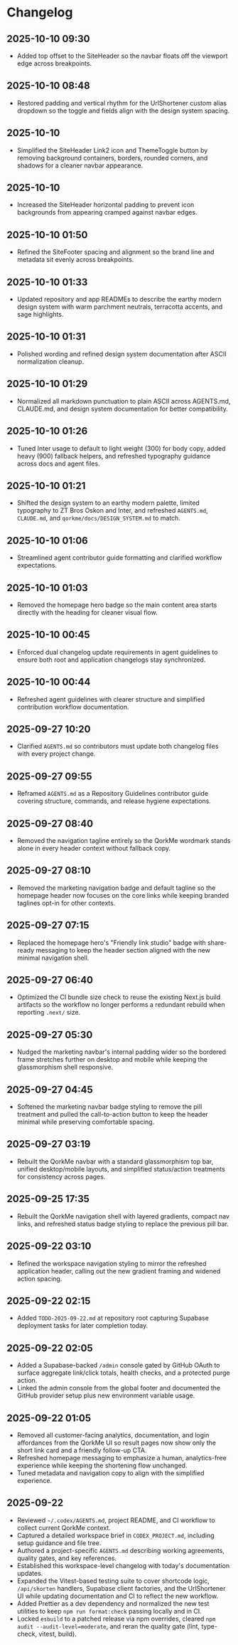 # Changelog

## 2025-10-10 09:30
- Added top offset to the SiteHeader so the navbar floats off the viewport edge across breakpoints.

## 2025-10-10 08:48
- Restored padding and vertical rhythm for the UrlShortener custom alias dropdown so the toggle and fields align with the design system spacing.

## 2025-10-10
- Simplified the SiteHeader Link2 icon and ThemeToggle button by removing background containers, borders, rounded corners, and shadows for a cleaner navbar appearance.

## 2025-10-10
- Increased the SiteHeader horizontal padding to prevent icon backgrounds from appearing cramped against navbar edges.

## 2025-10-10 01:50
- Refined the SiteFooter spacing and alignment so the brand line and metadata sit evenly across breakpoints.

## 2025-10-10 01:33
- Updated repository and app READMEs to describe the earthy modern design system with warm parchment neutrals, terracotta accents, and sage highlights.

## 2025-10-10 01:31
- Polished wording and refined design system documentation after ASCII normalization cleanup.

## 2025-10-10 01:29
- Normalized all markdown punctuation to plain ASCII across AGENTS.md, CLAUDE.md, and design system documentation for better compatibility.

## 2025-10-10 01:26
- Tuned Inter usage to default to light weight (300) for body copy, added heavy (900) fallback helpers, and refreshed typography guidance across docs and agent files.

## 2025-10-10 01:21
- Shifted the design system to an earthy modern palette, limited typography to ZT Bros Oskon and Inter, and refreshed `AGENTS.md`, `CLAUDE.md`, and `qorkme/docs/DESIGN_SYSTEM.md` to match.

## 2025-10-10 01:06
- Streamlined agent contributor guide formatting and clarified workflow expectations.

## 2025-10-10 01:03
- Removed the homepage hero badge so the main content area starts directly with the heading for cleaner visual flow.

## 2025-10-10 00:45
- Enforced dual changelog update requirements in agent guidelines to ensure both root and application changelogs stay synchronized.

## 2025-10-10 00:44
- Refreshed agent guidelines with clearer structure and simplified contribution workflow documentation.

## 2025-09-27 10:20
- Clarified `AGENTS.md` so contributors must update both changelog files with every project change.

## 2025-09-27 09:55
- Reframed `AGENTS.md` as a Repository Guidelines contributor guide covering structure, commands, and release hygiene expectations.

## 2025-09-27 08:40
- Removed the navigation tagline entirely so the QorkMe wordmark stands alone in every header context without fallback copy.

## 2025-09-27 08:10
- Removed the marketing navigation badge and default tagline so the homepage header now focuses on the core links while keeping branded taglines opt-in for other contexts.

## 2025-09-27 07:15
- Replaced the homepage hero's "Friendly link studio" badge with share-ready messaging to keep the header section aligned with the new minimal navigation shell.

## 2025-09-27 06:40
- Optimized the CI bundle size check to reuse the existing Next.js build artifacts so the workflow no longer performs a redundant rebuild when reporting `.next/` size.

## 2025-09-27 05:30
- Nudged the marketing navbar's internal padding wider so the bordered frame stretches further on desktop and mobile while keeping the glassmorphism shell responsive.

## 2025-09-27 04:45
- Softened the marketing navbar badge styling to remove the pill treatment and pulled the call-to-action button to keep the header minimal while preserving comfortable spacing.

## 2025-09-27 03:19
- Rebuilt the QorkMe navbar with a standard glassmorphism top bar, unified desktop/mobile layouts, and simplified status/action treatments for consistency across pages.

## 2025-09-25 17:35
- Rebuilt the QorkMe navigation shell with layered gradients, compact nav links, and refreshed status badge styling to replace the previous pill bar.

## 2025-09-22 03:10
- Refined the workspace navigation styling to mirror the refreshed application header, calling out the new gradient framing and widened action spacing.

## 2025-09-22 02:15
- Added `TODO-2025-09-22.md` at repository root capturing Supabase deployment tasks for later completion today.

## 2025-09-22 02:05
- Added a Supabase-backed `/admin` console gated by GitHub OAuth to surface aggregate link/click totals, health checks, and a protected purge action.
- Linked the admin console from the global footer and documented the GitHub provider setup plus new environment variable usage.

## 2025-09-22 01:05
- Removed all customer-facing analytics, documentation, and login affordances from the QorkMe UI so result pages now show only the short link card and a friendly follow-up CTA.
- Refreshed homepage messaging to emphasize a human, analytics-free experience while keeping the shortening flow unchanged.
- Tuned metadata and navigation copy to align with the simplified experience.

## 2025-09-22
- Reviewed `~/.codex/AGENTS.md`, project README, and CI workflow to collect current QorkMe context.
- Captured a detailed workspace brief in `CODEX_PROJECT.md`, including setup guidance and file tree.
- Authored a project-specific `AGENTS.md` describing working agreements, quality gates, and key references.
- Established this workspace-level changelog with today's documentation updates.
- Expanded the Vitest-based testing suite to cover shortcode logic, `/api/shorten` handlers, Supabase client factories, and the UrlShortener UI while updating documentation and CI to reflect the new workflow.
- Added Prettier as a dev dependency and normalized the new test utilities to keep `npm run format:check` passing locally and in CI.
- Locked `esbuild` to a patched release via npm overrides, cleared `npm audit --audit-level=moderate`, and reran the quality gate (lint, type-check, vitest, build).
